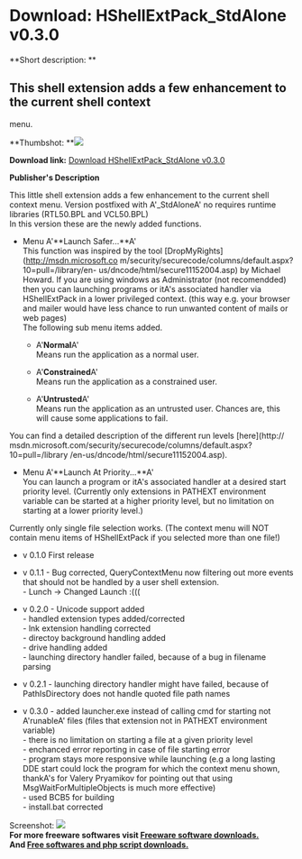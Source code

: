 # Download: HShellExtPack_StdAlone v0.3.0

**Short description: **

## This shell extension adds a few enhancement to the current shell context
menu.

  
**Thumbshot: **![](http://www.freewarefiles.com/screenshot/HShellExtstnd_md.gif)   
  
**Download link:** [Download HShellExtPack_StdAlone v0.3.0](http://freesoftwares.boysofts.com/HShellExtPackStdAlone-V_program_12071.html)  
  

**Publisher's Description**  
  

This little shell extension adds a few enhancement to the current shell
context menu. Version postfixed with A'_StdAloneA' no requires runtime
libraries (RTL50.BPL and VCL50.BPL)  
In this version these are the newly added functions.

  * Menu A'**Launch Safer...**A'  
This function was inspired by the tool [DropMyRights](http://msdn.microsoft.co
m/security/securecode/columns/default.aspx?10=pull=/library/en-
us/dncode/html/secure11152004.asp) by Michael Howard. If you are using windows
as Administrator (not recomendded) then you can launching programs or itA's
associated handler via HShellExtPack in a lower privileged context. (this way
e.g. your browser and mailer would have less chance to run unwanted content of
mails or web pages)  
The following sub menu items added.

    * A'**Normal**A'  
Means run the application as a normal user.

    * A'**Constrained**A'  
Means run the application as a constrained user.

    * A'**Untrusted**A'  
Means run the application as an untrusted user. Chances are, this will cause
some applications to fail.

You can find a detailed description of the different run levels [here](http://
msdn.microsoft.com/security/securecode/columns/default.aspx?10=pull=/library
/en-us/dncode/html/secure11152004.asp).

  * Menu A'**Launch At Priority...**A'  
You can launch a program or itA's associated handler at a desired start
priority level. (Currently only extensions in PATHEXT environment variable can
be started at a higher priority level, but no limitation on starting at a
lower priority level.)

Currently only single file selection works. (The context menu will NOT contain
menu items of HShellExtPack if you selected more than one file!)  

  * v 0.1.0 
First release

  * v 0.1.1 
\- Bug corrected, QueryContextMenu now filtering out more events that should
not be handled by a user shell extension.  
\- Lunch -> Changed Launch :(((

  * v 0.2.0 
\- Unicode support added  
\- handled extension types added/corrected  
\- lnk extension handling corrected  
\- directoy background handling added  
\- drive handling added  
\- launching directory handler failed, because of a bug in filename parsing

  * v 0.2.1 
\- launching directory handler might have failed, because of PathIsDirectory
does not handle quoted file path names

  * v 0.3.0 
\- added launcher.exe instead of calling cmd for starting not A'runableA'
files (files that extension not in PATHEXT environment variable)  
\- there is no limitation on starting a file at a given priority level  
\- enchanced error reporting in case of file starting error  
\- program stays more responsive while launching (e.g a long lasting DDE start
could lock the program for which the context menu shown, thankA's for Valery
Pryamikov for pointing out that using MsgWaitForMultipleObjects is much more
effective)  
\- used BCB5 for building  
\- install.bat corrected

  
  
Screenshot: ![](http://www.freewarefiles.com/screenshot/HShellExtstnd.gif)  
**For more freeware softwares visit [Freeware software downloads.](http://freesoftwares.boysofts.com/)**   
**And [Free softwares and php script downloads.](http://www.boysofts.com/)**

